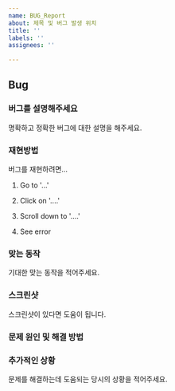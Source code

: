 ```yaml
---
name: BUG_Report
about: 제목 및 버그 발생 위치
title: ''
labels: ''
assignees: ''

---
```



## Bug

### **버그를 설명해주세요**

명확하고 정확한 버그에 대한 설명을 해주세요.

### **재현방법**

버그를 재현하려면...

1. Go to '...'

2. Click on '....'

3. Scroll down to '....'

4. See error

### **맞는 동작**

기대한 맞는 동작을 적어주세요.

### **스크린샷**

스크린샷이 있다면 도움이 됩니다.

### 문제 원인 및 해결 방법

### **추가적인 상황**

문제를 해결하는데 도움되는 당시의 상황을 적어주세요.
